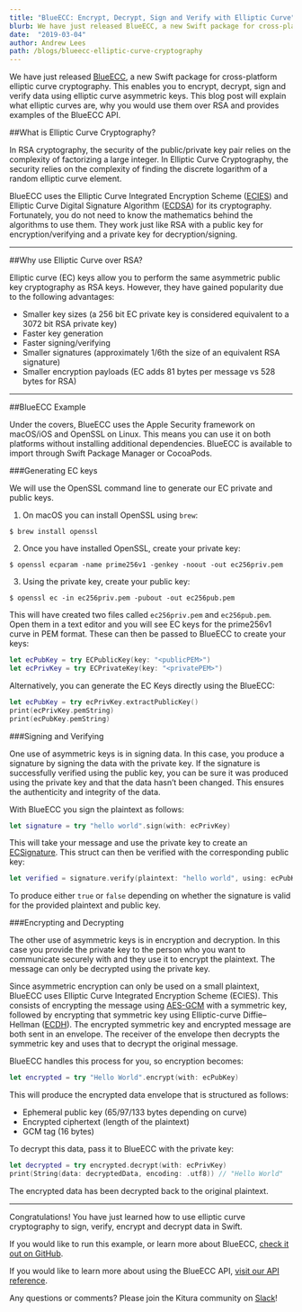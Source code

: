 ```yaml
---
title: "BlueECC: Encrypt, Decrypt, Sign and Verify with Elliptic Curve"
blurb: We have just released BlueECC, a new Swift package for cross-platform elliptic curve cryptography
date:  "2019-03-04"
author: Andrew Lees
path: /blogs/blueecc-elliptic-curve-cryptography
---
```


We have just released [BlueECC](https://github.com/Kitura/BlueECC), a new Swift package for cross-platform elliptic curve cryptography. This enables you to encrypt, decrypt, sign and verify data using elliptic curve asymmetric keys. This blog post will explain what elliptic curves are, why you would use them over RSA and provides examples of the BlueECC API.

##What is Elliptic Curve Cryptography?

In RSA cryptography, the security of the public/private key pair relies on the complexity of factorizing a large integer. In Elliptic Curve Cryptography, the security relies on the complexity of finding the discrete logarithm of a random elliptic curve element.

BlueECC uses the Elliptic Curve Integrated Encryption Scheme ([ECIES](https://www.cryptopp.com/wiki/Elliptic_Curve_Integrated_Encryption_Scheme)) and Elliptic Curve Digital Signature Algorithm ([ECDSA](https://en.wikipedia.org/wiki/Elliptic_Curve_Digital_Signature_Algorithm)) for its cryptography. Fortunately, you do not need to know the mathematics behind the algorithms to use them. They work just like RSA with a public key for encryption/verifying and a private key for decryption/signing.

---

##Why use Elliptic Curve over RSA?

Elliptic curve (EC) keys allow you to perform the same asymmetric public key cryptography as RSA keys. However, they have gained popularity due to the following advantages:

- Smaller key sizes (a 256 bit EC private key is considered equivalent to a 3072 bit RSA private key)
- Faster key generation
- Faster signing/verifying
- Smaller signatures (approximately 1/6th the size of an equivalent RSA signature)
- Smaller encryption payloads (EC adds 81 bytes per message vs 528 bytes for RSA)

---

##BlueECC Example

Under the covers, BlueECC uses the Apple Security framework on macOS/iOS and OpenSSL on Linux. This means you can use it on both platforms without installing additional dependencies. BlueECC is available to import through Swift Package Manager or CocoaPods.

###Generating EC keys

We will use the OpenSSL command line to generate our EC private and public keys.

1. On macOS you can install OpenSSL using `brew`:

```
$ brew install openssl
```

2. Once you have installed OpenSSL, create your private key:

```
$ openssl ecparam -name prime256v1 -genkey -noout -out ec256priv.pem
```

3. Using the private key, create your public key:

```
$ openssl ec -in ec256priv.pem -pubout -out ec256pub.pem
```

This will have created two files called `ec256priv.pem` and `ec256pub.pem`. Open them in a text editor and you will see EC keys for the prime256v1 curve in PEM format. These can then be passed to BlueECC to create your keys:

```swift
let ecPubKey = try ECPublicKey(key: "<publicPEM>")
let ecPrivKey = try ECPrivateKey(key: "<privatePEM>")
```

Alternatively, you can generate the EC Keys directly using the BlueECC:

```swift
let ecPubKey = try ecPrivKey.extractPublicKey()
print(ecPrivKey.pemString)
print(ecPubKey.pemString)
```

###Signing and Verifying

One use of asymmetric keys is in signing data. In this case, you produce a signature by signing the data with the private key. If the signature is successfully verified using the public key, you can be sure it was produced using the private key and that the data hasn’t been changed. This ensures the authenticity and integrity of the data.

With BlueECC you sign the plaintext as follows:

```swift
let signature = try "hello world".sign(with: ecPrivKey)
```

This will take your message and use the private key to create an [ECSignature](https://kitura.github.io/BlueECC/Structs/ECSignature.html). This struct can then be verified with the corresponding public key:

```swift
let verified = signature.verify(plaintext: "hello world", using: ecPubKey)
```

To produce either `true` or `false` depending on whether the signature is valid for the provided plaintext and public key.

###Encrypting and Decrypting

The other use of asymmetric keys is in encryption and decryption. In this case you provide the private key to the person who you want to communicate securely with and they use it to encrypt the plaintext. The message can only be decrypted using the private key.

Since asymmetric encryption can only be used on a small plaintext, BlueECC uses Elliptic Curve Integrated Encryption Scheme (ECIES). This consists of encrypting the message using [AES-GCM](https://en.wikipedia.org/wiki/Galois/Counter_Mode) with a symmetric key, followed by encrypting that symmetric key using Elliptic-curve Diffie–Hellman ([ECDH](https://en.wikipedia.org/wiki/Elliptic-curve_Diffie–Hellman)). The encrypted symmetric key and encrypted message are both sent in an envelope. The receiver of the envelope then decrypts the symmetric key and uses that to decrypt the original message.

BlueECC handles this process for you, so encryption becomes:

```swift
let encrypted = try "Hello World".encrypt(with: ecPubKey)
```

This will produce the encrypted data envelope that is structured as follows:

- Ephemeral public key (65/97/133 bytes depending on curve)
- Encrypted ciphertext (length of the plaintext)
- GCM tag (16 bytes)

To decrypt this data, pass it to BlueECC with the private key:

```swift
let decrypted = try encrypted.decrypt(with: ecPrivKey)
print(String(data: decryptedData, encoding: .utf8)) // "Hello World"
```

The encrypted data has been decrypted back to the original plaintext.

---

Congratulations! You have just learned how to use elliptic curve cryptography to sign, verify, encrypt and decrypt data in Swift.

If you would like to run this example, or learn more about BlueECC, [check it out on GitHub](https://github.com/Kitura/BlueECC).

If you would like to learn more about using the BlueECC API, [visit our API reference](https://kitura.github.io/BlueECC/index.html).

Any questions or comments? Please join the Kitura community on [Slack](http://swift-at-ibm-slack.mybluemix.net/?cm_sp=dw-bluemix-_-swift-_-devcenter&_ga=2.122522507.186671014.1570626561-1743126121.1570022962&cm_mc_uid=83263075142115698398229&cm_mc_sid_50200000=53695431570707266328)!
